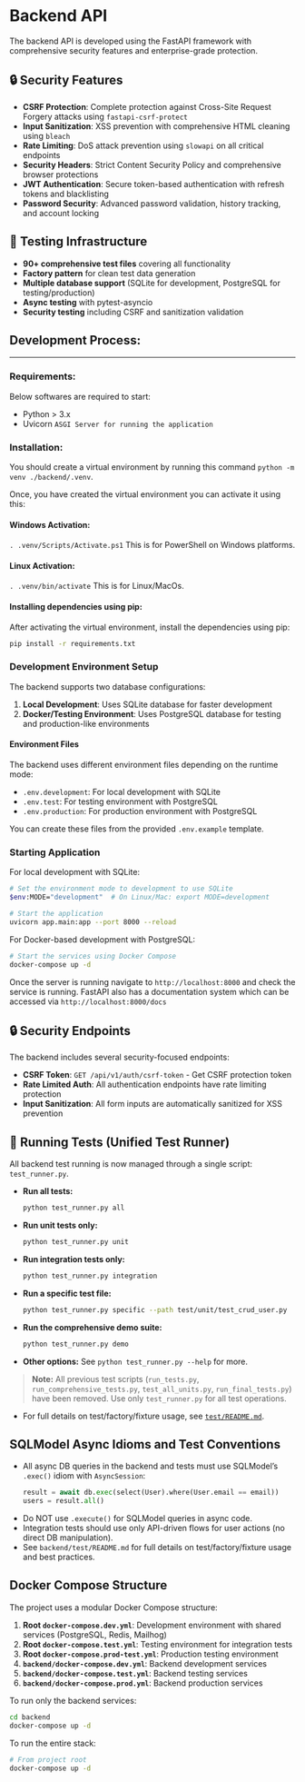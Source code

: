# Backend API

The backend API is developed using the FastAPI framework with comprehensive security features and enterprise-grade protection.

## 🔒 Security Features

- **CSRF Protection**: Complete protection against Cross-Site Request Forgery attacks using `fastapi-csrf-protect`
- **Input Sanitization**: XSS prevention with comprehensive HTML cleaning using `bleach`
- **Rate Limiting**: DoS attack prevention using `slowapi` on all critical endpoints
- **Security Headers**: Strict Content Security Policy and comprehensive browser protections
- **JWT Authentication**: Secure token-based authentication with refresh tokens and blacklisting
- **Password Security**: Advanced password validation, history tracking, and account locking

## 🧪 Testing Infrastructure

- **90+ comprehensive test files** covering all functionality
- **Factory pattern** for clean test data generation
- **Multiple database support** (SQLite for development, PostgreSQL for testing/production)
- **Async testing** with pytest-asyncio
- **Security testing** including CSRF and sanitization validation

## Development Process:

---

### Requirements:

Below softwares are required to start:

- Python > 3.x
- Uvicorn `ASGI Server for running the application`

### Installation:

You should create a virtual environment by running this command `python -m venv ./backend/.venv`.

Once, you have created the virtual environment you can activate it using this:

#### Windows Activation:

`. .venv/Scripts/Activate.ps1` This is for PowerShell on Windows platforms.

#### Linux Activation:

`. .venv/bin/activate` This is for Linux/MacOs.

#### Installing dependencies using pip:

After activating the virtual environment, install the dependencies using pip:

```bash
pip install -r requirements.txt
```

### Development Environment Setup

The backend supports two database configurations:

1. **Local Development**: Uses SQLite database for faster development
2. **Docker/Testing Environment**: Uses PostgreSQL database for testing and production-like environments

#### Environment Files

The backend uses different environment files depending on the runtime mode:

- `.env.development`: For local development with SQLite
- `.env.test`: For testing environment with PostgreSQL
- `.env.production`: For production environment with PostgreSQL

You can create these files from the provided `.env.example` template.

### Starting Application

For local development with SQLite:

```bash
# Set the environment mode to development to use SQLite
$env:MODE="development"  # On Linux/Mac: export MODE=development

# Start the application
uvicorn app.main:app --port 8000 --reload
```

For Docker-based development with PostgreSQL:

```bash
# Start the services using Docker Compose
docker-compose up -d
```

Once the server is running navigate to `http://localhost:8000` and check the service is running. FastAPI also has a documentation system which can be accessed via `http://localhost:8000/docs`

## 🔒 Security Endpoints

The backend includes several security-focused endpoints:

- **CSRF Token**: `GET /api/v1/auth/csrf-token` - Get CSRF protection token
- **Rate Limited Auth**: All authentication endpoints have rate limiting protection
- **Input Sanitization**: All form inputs are automatically sanitized for XSS prevention

## 🧪 Running Tests (Unified Test Runner)

All backend test running is now managed through a single script: `test_runner.py`.

- **Run all tests:**
  ```bash
  python test_runner.py all
  ```
- **Run unit tests only:**
  ```bash
  python test_runner.py unit
  ```
- **Run integration tests only:**
  ```bash
  python test_runner.py integration
  ```
- **Run a specific test file:**
  ```bash
  python test_runner.py specific --path test/unit/test_crud_user.py
  ```
- **Run the comprehensive demo suite:**
  ```bash
  python test_runner.py demo
  ```
- **Other options:** See `python test_runner.py --help` for more.

> **Note:** All previous test scripts (`run_tests.py`, `run_comprehensive_tests.py`, `test_all_units.py`, `run_final_tests.py`) have been removed. Use only `test_runner.py` for all test operations.

- For full details on test/factory/fixture usage, see [`test/README.md`](test/README.md).

## SQLModel Async Idioms and Test Conventions

- All async DB queries in the backend and tests must use SQLModel’s `.exec()` idiom with `AsyncSession`:
  ```python
  result = await db.exec(select(User).where(User.email == email))
  users = result.all()
  ```
- Do NOT use `.execute()` for SQLModel queries in async code.
- Integration tests should use only API-driven flows for user actions (no direct DB manipulation).
- See `backend/test/README.md` for full details on test/factory/fixture usage and best practices.

## Docker Compose Structure

The project uses a modular Docker Compose structure:

1. **Root `docker-compose.dev.yml`**: Development environment with shared services (PostgreSQL, Redis, Mailhog)
2. **Root `docker-compose.test.yml`**: Testing environment for integration tests
3. **Root `docker-compose.prod-test.yml`**: Production testing environment
4. **`backend/docker-compose.dev.yml`**: Backend development services
5. **`backend/docker-compose.test.yml`**: Backend testing services
6. **`backend/docker-compose.prod.yml`**: Backend production services

To run only the backend services:

```bash
cd backend
docker-compose up -d
```

To run the entire stack:

```bash
# From project root
docker-compose up -d
```
